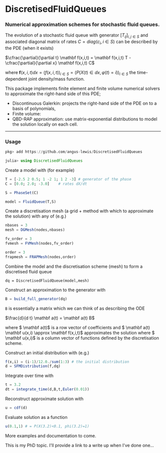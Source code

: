 # DiscretisedFluidQueues
### Numerical approximation schemes for stochastic fluid queues.

The evolution of a stochastic fluid queue with generator $[T_{ij}]_{i,j\in S}$ and associated diagonal matrix of rates $C = diag(c_i,i\in S)$ can be described by the PDE (when it exists)

$\cfrac{\partial}{\partial t}  \mathbf f(x,i,t) =  \mathbf f(x,i,t) T - \cfrac{\partial}{\partial x}  \mathbf f(x,i,t) C$

where $\mathbf f(x,i,t) dx = (f(x,i,t))_{i\in S} = (P(X(t)\in dx, \varphi(t)=i))_{i\in S}$ the time-dependent joint density/mass function. 

This package implements finite element and finite volume numerical solvers to approximate the right-hand side of this PDE; 

* Discontinuous Galerkin: projects the right-hand side of the PDE on to a basis of polynomials,
* Finite volume:
* QBD-RAP approximation: use matrix-exponential distributions to model the solution locally on each cell.

---
### Usage
```jl
pkg> add https://github.com/angus-lewis/DiscretisedFluidQueues
```
```jl
julia> using DiscretisedFluidQueues
```

Create a model with (for example)
```jl
T = [-2.5 2 0.5; 1 -2 1; 1 2 -3] # generator of the phase
C = [0.0; 2.0; -3.0]    # rates dX/dt

S = PhaseSet(C) 

model = FluidQueue(T,S) 
```

Create a discretisation mesh (a grid + method with which to approximate the solution) with any of (e.g.)
```jl
nbases = 3
mesh = DGMesh(nodes,nbases)

fv_order = 3
fvmesh = FVMesh(nodes,fv_order)

order = 3
frapmesh = FRAPMesh(nodes,order)
```

Combine the model and the discretisation scheme (mesh) to form a discretised fluid queue
```
dq = DiscretisedFluidQueue(model,mesh)
```

Construct an approximation to the generator with 
```jl
B = build_full_generator(dq)
```
`B` is essentially a matrix which we can think of as describing the ODE

$\frac{d}{d t}   \mathbf a(t) =   \mathbf a(t) B$

where $ \mathbf a(t)$ is a row vector of coefficients and $  \mathbf a(t)  \mathbf u(x,i) \approx  \mathbf f(x,i,t)$ approximates the solution where $ \mathbf u(x,i)$ is a column vector of functions defined by the discretisation scheme.

Construct an initial distribution with (e.g.)
```jl
f(x,i) = (i-1)/12.0./sum(1:3) # the initial distribution
d = SFMDistribution(f,dq)
```

Integrate over time with 
```jl
t = 3.2
dt = integrate_time(d,B,t,Euler(0.01))
```

Reconstruct approximate solution with 
```jl
u = cdf(d)
```
Evaluate solution as a function 
```jl
u(0.1,1) # = P(X(3.2)<0.1, phi(3.2)=1)
```

More examples and documentation to come. 

This is my PhD topic. I'll provide a link to a write up when I've done one...


